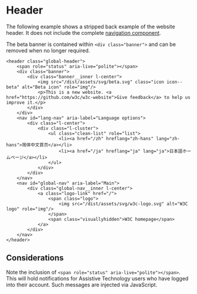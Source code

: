 # Header

The following example shows a stripped back example of the website header. It does not include the complete [navigation component](navigation.md).

The beta banner is contained within `<div class="banner">` and can be removed when no longer required.

```
<header class="global-header">
    <span role="status" aria-live="polite"></span>
    <div class="banner">
        <div class="banner__inner l-center">
            <img src="/dist/assets/svg/beta.svg" class="icon icon--beta" alt="Beta icon" role="img"/>
            <p>This is a new website. <a href="https://github.com/w3c/w3c-website">Give feedback</a> to help us improve it.</p>
        </div>
    </div>
    <nav id="lang-nav" aria-label="Language options">
        <div class="l-center">
            <div class="l-cluster">
                <ul class="clean-list" role="list">
                    <li><a href="/zh" hreflang="zh-hans" lang="zh-hans">简体中文首页</a></li>
                    <li><a href="/ja" hreflang="ja" lang="ja">日本語ホームページ</a></li>
                </ul>
            </div>
        </div>
    </nav>
    <nav id="global-nav" aria-label="Main">
        <div class="global-nav__inner l-center">
            <a class="logo-link" href="/">
                <span class="logo">
                    <img src="/dist/assets/svg/w3c-logo.svg" alt="W3C logo" role="img"/>
                </span>
                <span class="visuallyhidden">W3C homepage</span>
            </a>
        </div>
    </nav>
</header>
```

## Considerations

Note the inclusion of `<span role="status" aria-live="polite"></span>`. This will hold notifications for Assistive Technology users who have logged into their account. Such messages are injected via JavaScript.